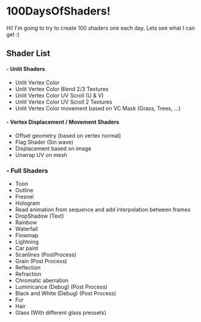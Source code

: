 # 100DaysOfShaders!

Hi! I'm going to try to create 100 shaders one each day. Lets see what I can get :)


## Shader List

#### - Unlit Shaders
- Unlit Vertex Color
- Unlit Vertex Color Blend 2/3 Textures
- Unlit Vertex Color UV Scroll (U & V)
- Unlit Vertex Color UV Scroll 2 Textures
- Unlit Vertex Color movement based on VC Mask (Grass, Trees, …)

#### - Vertex Displacement / Movement Shaders
- Offset geometry (based on vertex normal)
- Flag Shader (Sin wave)
- Displacement based on image
- Unwrap UV on mesh

### - Full Shaders
- Toon
- Outline
- Fresnel
- Hologram
- Read animation from sequence and add interpolation between frames
- DropShadow (Text)
- Rainbow
- Waterfall
- Flowmap
- Lightning
- Car paint
- Scanlines (PostProcess)
- Grain (Post Process)
- Reflection
- Refraction
- Chromatic aberration
- Luminicance (Debug) (Post Process)
- Black and White (Debug) (Post Process)
- Fur
- Hair
- Glass (With different glass pressets)
##
